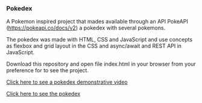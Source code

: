 ### Pokedex

A Pokemon inspired project that mades available through an API PokeAPI (https://pokeapi.co/docs/v2) a pokedex with several pokemons.

The pokedex was made with HTML, CSS and JavaScript and use concepts as flexbox and grid layout in the CSS and async/await and REST API in JavaScript.

Download this repository and open file index.html in your browser from your preference for to see the project.

[Click here to see a pokedex demonstrative video](https://www.linkedin.com/posts/mateusesm_programacao-programador-programadores-activity-6948385127412453377-KDd8?utm_source=share&utm_medium=member_desktop)

[Click here to see the pokedex](https://mateusesm.github.io/pokedex/)
